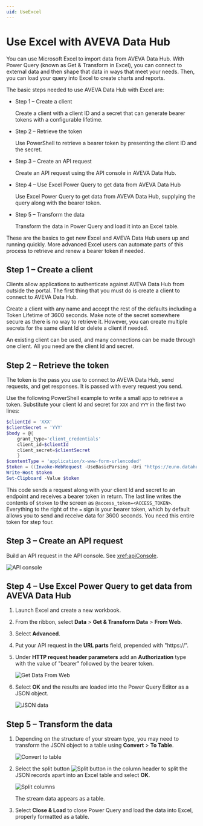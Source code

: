 ```yaml
---
uid: UseExcel
---
```


# Use Excel with AVEVA Data Hub

You can use Microsoft Excel to import data from AVEVA Data Hub. With Power Query (known as Get & Transform in Excel), you can connect to external data and then shape that data in ways that meet your needs. Then, you can load your query into Excel to create charts and reports.

The basic steps needed to use AVEVA Data Hub with Excel are:

- Step 1 – Create a client

   Create a client with a client ID and a secret that can generate bearer tokens with a configurable lifetime.

- Step 2 – Retrieve the token

   Use PowerShell to retrieve a bearer token by presenting the client ID and the secret.

- Step 3 – Create an API request

   Create an API request using the API console in AVEVA Data Hub.

- Step 4 – Use Excel Power Query to get data from AVEVA Data Hub

   Use Excel Power Query to get data from AVEVA Data Hub, supplying the query along with the bearer token. 

- Step 5 – Transform the data

   Transform the data in Power Query and load it into an Excel table.

These are the basics to get new Excel and AVEVA Data Hub users up and running quickly. More advanced Excel users can automate parts of this process to retrieve and renew a bearer token if needed.

## Step 1 – Create a client

Clients allow applications to authenticate against AVEVA Data Hub from outside the portal. The first thing that you must do is create a client to connect to AVEVA Data Hub.

Create a client with any name and accept the rest of the defaults including a Token Lifetime of 3600 seconds. Make note of the secret somewhere secure as there is no way to retrieve it. However, you can create multiple secrets for the same client Id or delete a client if needed.

An existing client can be used, and many connections can be made through one client. All you need are the client Id and secret.

## Step 2 – Retrieve the token

The token is the pass you use to connect to AVEVA Data Hub, send requests, and get responses. It is passed with every request you send.

Use the following PowerShell example to write a small app to retrieve a token. Substitute your client Id and secret for `XXX` and `YYY` in the first two lines:

```PowerShell
$clientId = 'XXX'
$clientSecret = 'YYY'
$body = @{
    grant_type='client_credentials'
    client_id=$clientId
    client_secret=$clientSecret
    }
$contentType = 'application/x-www-form-urlencoded'
$token = ((Invoke-WebRequest -UseBasicParsing -Uri "https://euno.datahub.connect.aveva.com/identity/connect/token" -Method post -body $Body -ContentType $contentType).content | Convertfrom-Json).access_token
Write-Host $token
Set-Clipboard -Value $token
```

This code sends a request along with your client Id and secret to an endpoint and receives a bearer token in return. The last line writes the contents of `$token` to the screen as `@access_token=<ACCESS_TOKEN>`. Everything to the right of the `=` sign is your bearer token, which by default allows you to send and receive data for 3600 seconds. You need this entire token for step four.

## Step 3 – Create an API request

Build an API request in the API console. See <xref:apiConsole>.

![API console](../images/api_console.png)

## Step 4 – Use Excel Power Query to get data from AVEVA Data Hub

1. Launch Excel and create a new workbook.

1. From the ribbon, select **Data** > **Get & Transform Data** > **From Web**.

1. Select **Advanced**.

1. Put your API request in the **URL parts** field, prepended with "https://".

1. Under **HTTP request header parameters** add an **Authorization** type with the value of "bearer" followed by the bearer token.

   ![Get Data From Web](../images/from_web.png)

1. Select **OK** and the results are loaded into the Power Query Editor as a JSON object.

   ![JSON data](../images/pqe_json.png)

## Step 5 – Transform the data

1. Depending on the structure of your stream type, you may need to transform the JSON object to a table using **Convert** > **To Table**.

   ![Convert to table](../images/pqe_columns.png)

1. Select the split button ![Split button](../images/split_button.png) in the column header to split the JSON records apart into an Excel table and select **OK**.

   ![Split columns](../images/pqe_split.png)

   The stream data appears as a table.

1. Select **Close & Load** to close Power Query and load the data into Excel, properly formatted as a table.
